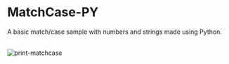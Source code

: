 # MatchCase-PY
A basic match/case sample with numbers and strings made using Python.<br><br>

![print-matchcase](https://github.com/Pixelikas/MatchCase-PY/assets/67108278/dbd820a1-0e3f-498b-ac74-0db80c164f7d)

